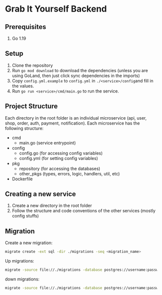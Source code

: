 # Grab It Yourself Backend

## Prerequisites
1. Go 1.19

## Setup
1. Clone the repository
2. Run `go mod download` to download the dependencies (unless you are using GoLand, then just click sync dependencies in the imports)
3. Copy `config.yml.example` to `config.yml` in `./<service>/config`and fill in the values.
4. Run `go run <service>/cmd/main.go` to run the service.

## Project Structure
Each directory in the root folder is an individual microservice (api, user, shop, order, auth, payment, notification). 
Each microservice has the following structure:
- cmd
  - main.go (service entrypoint)
- config
  - config.go (for accessing config variables)
  - config.yml (for setting config variables)
- pkg
  - repository (for accessing the databases)
  - other_pkgs (types, errors, logic, handlers, util, etc)
- Dockerfile

## Creating a new service
1. Create a new directory in the root folder
2. Follow the structure and code conventions of the other services (mostly config stuffs)

## Migration
Create a new migration:
```bash
migrate create -ext sql -dir ./migrations -seq <migration_name>
```

Up migrations:
```bash
migrate -source file://./migrations -database postgres://username:password@localhost:5432/<database_name> up
```

down migrations:
```bash
migrate -source file://./migrations -database postgres://username:password@localhost:5432/<database_name> down
```
